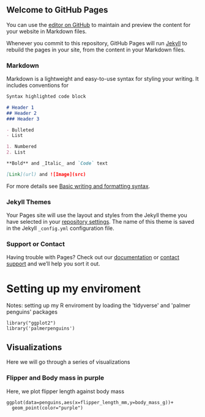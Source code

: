 ## Welcome to GitHub Pages

You can use the [editor on GitHub](https://github.com/Brown-Justin/brown-justin.github.io/edit/main/README.md) to maintain and preview the content for your website in Markdown files.

Whenever you commit to this repository, GitHub Pages will run [Jekyll](https://jekyllrb.com/) to rebuild the pages in your site, from the content in your Markdown files.

### Markdown

Markdown is a lightweight and easy-to-use syntax for styling your writing. It includes conventions for

```markdown
Syntax highlighted code block

# Header 1
## Header 2
### Header 3

- Bulleted
- List

1. Numbered
2. List

**Bold** and _Italic_ and `Code` text

[Link](url) and ![Image](src)
```

For more details see [Basic writing and formatting syntax](https://docs.github.com/en/github/writing-on-github/getting-started-with-writing-and-formatting-on-github/basic-writing-and-formatting-syntax).

### Jekyll Themes

Your Pages site will use the layout and styles from the Jekyll theme you have selected in your [repository settings](https://github.com/Brown-Justin/brown-justin.github.io/settings/pages). The name of this theme is saved in the Jekyll `_config.yml` configuration file.

### Support or Contact

Having trouble with Pages? Check out our [documentation](https://docs.github.com/categories/github-pages-basics/) or [contact support](https://support.github.com/contact) and we’ll help you sort it out.


# Setting up my enviroment 
Notes: setting up my R enviroment by loading the 'tidyverse' and 'palmer penguins' packages

```{r loading packages}
library("ggplot2")
library('palmerpenguins')
```

## Visualizations
Here we will go through a series of visualizations

### Flipper and Body mass in purple
Here, we plot flipper length against body mass

```{r visualize flipper andd body mass in purple}
ggplot(data=penguins,aes(x=flipper_length_mm,y=body_mass_g))+
  geom_point(color="purple")
```
